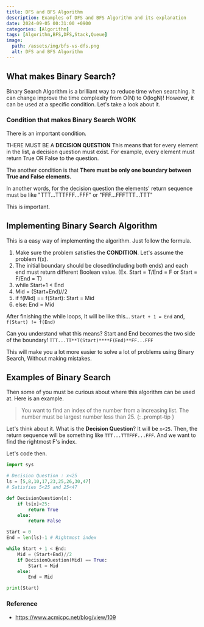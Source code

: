 ```yaml
---
title: DFS and BFS Algorithm
description: Examples of DFS and BFS Algorithm and its explanation
date: 2024-09-05 00:31:00 +0900
categories: [Algorithm]
tags: [Algorithm,BFS,DFS,Stack,Queue]
image:
  path: /assets/img/bfs-vs-dfs.png
  alt: DFS and BFS Algorithm
---
```


## What makes Binary Search?

Binary Search Algorithm is a brilliant way to reduce time when searching. 
It can change improve the time complexity from O(N) to O(logN)!
However, it can be used at a specific condition.
Let's take a look about it.

### Condition that makes Binary Search WORK

There is an important condition. 

THERE MUST BE A **DECISION QUESTION**
This means that for every element in the list, a decision question must exist. 
For example, every element must return True OR False to the question. 

The another condition is that
**There must be only one boundary between True and False elements.**

In another words, for the decision question the elements' return sequence must be like "TTT...TTTFFF...FFF" or "FFF...FFFTTT...TTT"

This is important. 

## Implementing Binary Search Algorithm

This is a easy way of implementing the algorithm.
Just follow the formula. 

1. Make sure the problem satisfies the **CONDITION**. Let's assume the problem f(x).
2. The initial boundary should be closed(including both ends) and each end must return different Boolean value. (Ex. Start = T/End = F or Start = F/End = T)
3. while Start+1 < End
4. Mid = (Start+End)//2
5. if f(Mid) == f(Start): Start = Mid
6. else: End = Mid

After finishing the while loops,
It will be like this...
`Start + 1 = End`
and,
`f(Start) != f(End)`

Can you understand what this means?
Start and End becomes the two side of the boundary!
`TTT...TT**T(Start)****F(End)**FF...FFF`

This will make you a lot more easier to solve a lot of problems using Binary Search, Without making mistakes.

## Examples of Binary Search
Then some of you must be curious about where this algorithm can be used at. 
Here is an example. 

> You want to find an index of the number from a increasing list. The number must be largest number less than 25.
{: .prompt-tip }

Let's think about it.
What is the **Decision Question**?
It will be `x<25`. Then, the return sequence will be something like `TTT...TTTFFF...FFF`. 
And we want to find the rightmost F's index. 

Let's code then. 

```python
import sys

# Decision Question : x<25
ls = [5,8,10,17,23,25,26,30,47]
# Satisfies 5<25 and 25<47

def DecisionQuestion(x):
    if ls[x]<25:
        return True
    else:
        return False

Start = 0
End = len(ls)-1 # Rightmost index

while Start + 1 < End:
    Mid = (Start+End)//2
    if DecisionQuestion(Mid) == True:
        Start = Mid
    else:
        End = Mid

print(Start)
```

### Reference
- https://www.acmicpc.net/blog/view/109